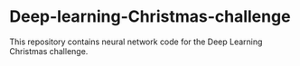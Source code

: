 # Deep-learning-Christmas-challenge
This repository contains neural network code for the Deep Learning Christmas challenge. 
